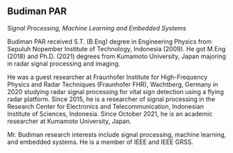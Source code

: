 ## Budiman PAR
_Signal Processing, Machine Learning and Embedded Systems_

Budiman PAR received S.T. (B.Eng) degree in Engineering Physics from Sepuluh Nopember Institute of Technology, Indonesia (2009). He got M.Eng (2018)  and Ph.D. (2021) degrees from Kumamoto University, Japan majoring in radar signal processing and imaging. 

He was a guest researcher at Fraunhofer Institute for High-Frequency Physics and Radar Techniques (Fraunhofer FHR), Wachtberg, Germany in 2020 studying radar signal processing for vital sign detection using a flying radar platform. Since 2015, he is a researcher of signal processing in the Research Center for Electronics and Telecommunication,  Indonesian Institute of Sciences, Indonesia.  Since October 2021, he is an academic researcher at Kumamoto University, Japan.

Mr. Budiman research interests include signal processing, machine learning, and embedded systems. He is a member of IEEE and IEEE GRSS.
